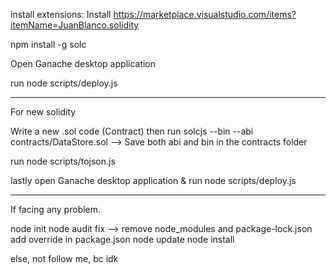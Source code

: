 install extensions: Install https://marketplace.visualstudio.com/items?itemName=JuanBlanco.solidity

npm install -g solc

Open Ganache desktop application

run node scripts/deploy.js


------------------------------------------
For new solidity

Write a new .sol code (Contract) then 
run solcjs --bin --abi contracts/DataStore.sol --> Save both abi and bin in the contracts folder

run node scripts/tojson.js

lastly open Ganache desktop application & run node scripts/deploy.js

-----------------------------------------

If facing any problem.

node init
node audit fix --> remove node_modules and package-lock.json
add override in package.json
node update
node install

else, not follow me, bc idk
